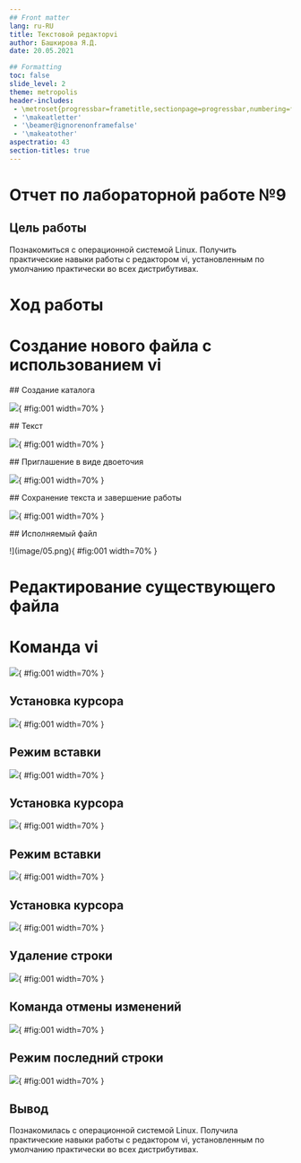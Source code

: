 ```yaml
---
## Front matter
lang: ru-RU
title: Текстовой редакторvi
author: Башкирова Я.Д.
date: 20.05.2021

## Formatting
toc: false
slide_level: 2
theme: metropolis
header-includes: 
 - \metroset{progressbar=frametitle,sectionpage=progressbar,numbering=fraction}
 - '\makeatletter'
 - '\beamer@ignorenonframefalse'
 - '\makeatother'
aspectratio: 43
section-titles: true
---
```


# Отчет по лабораторной работе №9

## Цель работы

Познакомиться с операционной системой Linux. Получить практические навыки работы с редактором vi, установленным по умолчанию практически во всех дистрибутивах.

# Ход работы

# Создание нового файла с использованием vi

## Создание каталога

![](image/01.png){ #fig:001 width=70% }

## Текст

![](image/02.png){ #fig:001 width=70% }

## Приглашение в виде двоеточия

 ![](image/03.png){ #fig:001 width=70% }

## Сохранение текста и завершение работы

![](image/04.png){ #fig:001 width=70% }
 
## Исполняемый файл

!](image/05.png){ #fig:001 width=70% }

# Редактирование существующего файла

# Команда vi

![](image/06.png){ #fig:001 width=70% }
 
## Установка курсора

![](image/07.png){ #fig:001 width=70% }

## Режим вставки

![](image/08.png){ #fig:001 width=70% }

## Установка курсора

![](image/09.png){ #fig:001 width=70% }

## Режим вставки

![](image/10.png){ #fig:001 width=70% } 

## Установка курсора

![](image/11.png){ #fig:001 width=70% } 

## Удаление строки

![](image/12.png){ #fig:001 width=70% } 

## Команда отмены изменений

![](image/13.png){ #fig:001 width=70% } 

## Режим последний строки

![](image/14.png){ #fig:001 width=70% } 

## Вывод 

Познакомилась с операционной системой Linux. Получила практические навыки работы с редактором vi, установленным по умолчанию практически во всех дистрибутивах.

